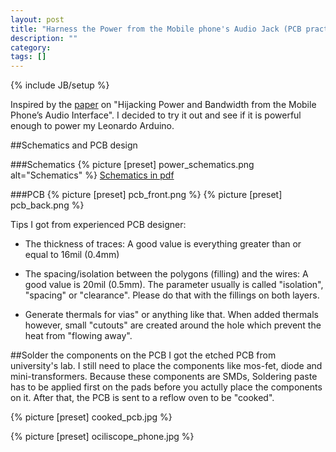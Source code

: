 ```yaml
---
layout: post
title: "Harness the Power from the Mobile phone's Audio Jack (PCB practice)"
description: ""
category: 
tags: []
---
```

{% include JB/setup %}

Inspired by the [paper](https://web.eecs.umich.edu/~prabal/pubs/papers/kuo10hijack-islped.pdf) on "Hijacking Power and Bandwidth from the Mobile Phone’s Audio Interface". I decided to try it out and see if it is powerful enough to power my Leonardo Arduino.

##Schematics and PCB design

###Schematics 
{% picture [preset] power_schematics.png alt="Schematics" %}
[Schematics in pdf](https://drive.google.com/file/d/0B1QY_8aEaeLeTlJYc2hvTVlPVUE/view?usp=sharing)


###PCB
{% picture [preset] pcb_front.png  %}
{% picture [preset] pcb_back.png  %}

Tips I got from experienced PCB designer:

- The thickness of traces: A good value is everything greater than or equal to 16mil (0.4mm)

- The spacing/isolation between the polygons (filling) and the wires: A good value is 20mil (0.5mm). The parameter usually is called "isolation", "spacing" or "clearance". Please do that with the fillings on both layers.

- Generate thermals for vias" or anything like that. When added thermals however, small "cutouts" are created around the hole which prevent the heat from "flowing away". 


##Solder the components on the PCB
I got the etched PCB from university's lab. I still need to place the components like mos-fet, diode and mini-transformers. Because these components are SMDs, Soldering paste has to be applied first on the pads before you actully place the components on it. After that, the PCB is sent to a reflow oven to be "cooked".



{% picture [preset] cooked_pcb.jpg  %}

{% picture [preset] ociliscope_phone.jpg  %}


